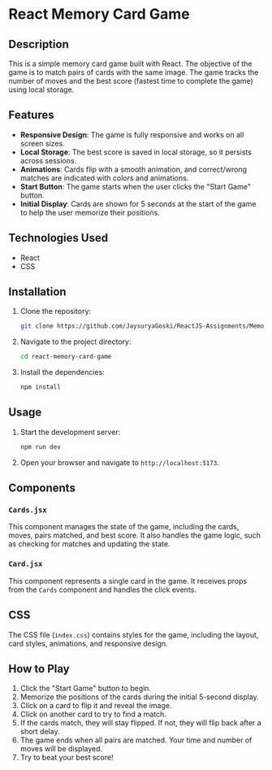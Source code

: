 # React Memory Card Game

## Description

This is a simple memory card game built with React. The objective of the game is to match pairs of cards with the same image. The game tracks the number of moves and the best score (fastest time to complete the game) using local storage.

## Features

- **Responsive Design**: The game is fully responsive and works on all screen sizes.
- **Local Storage**: The best score is saved in local storage, so it persists across sessions.
- **Animations**: Cards flip with a smooth animation, and correct/wrong matches are indicated with colors and animations.
- **Start Button**: The game starts when the user clicks the "Start Game" button.
- **Initial Display**: Cards are shown for 5 seconds at the start of the game to help the user memorize their positions.

## Technologies Used

- React
- CSS

## Installation

1. Clone the repository:
    ```bash
    git clone https://github.com/JaysuryaGoski/ReactJS-Assignments/Memory-Card-Game.git
    ```
2. Navigate to the project directory:
    ```bash
    cd react-memory-card-game
    ```
3. Install the dependencies:
    ```bash
    npm install
    ```

## Usage

1. Start the development server:
    ```bash
    npm run dev
    ```
2. Open your browser and navigate to `http://localhost:5173`.

## Components

### `Cards.jsx`

This component manages the state of the game, including the cards, moves, pairs matched, and best score. It also handles the game logic, such as checking for matches and updating the state.

### `Card.jsx`

This component represents a single card in the game. It receives props from the `Cards` component and handles the click events.

## CSS

The CSS file (`index.css`) contains styles for the game, including the layout, card styles, animations, and responsive design.

## How to Play

1. Click the "Start Game" button to begin.
2. Memorize the positions of the cards during the initial 5-second display.
3. Click on a card to flip it and reveal the image.
4. Click on another card to try to find a match.
5. If the cards match, they will stay flipped. If not, they will flip back after a short delay.
6. The game ends when all pairs are matched. Your time and number of moves will be displayed.
7. Try to beat your best score!



